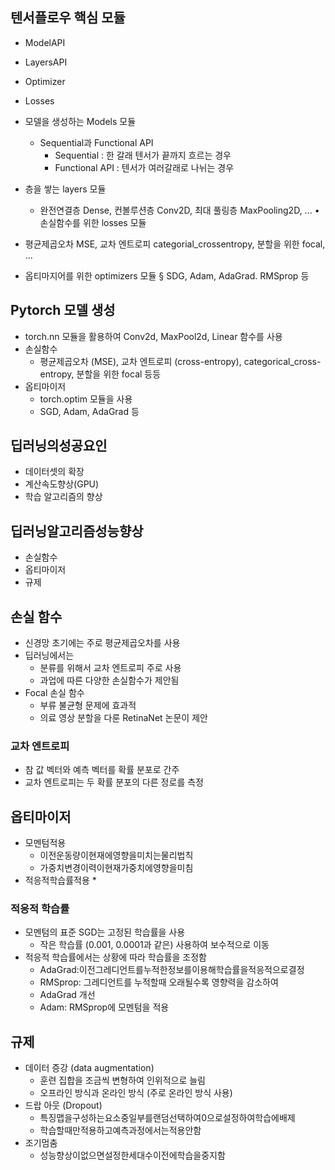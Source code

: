 ## 텐서플로우 핵심 모듈
* ModelAPI
* LayersAPI
* Optimizer
* Losses

* 모델을 생성하는 Models 모듈
	* Sequential과 Functional API
		* Sequential : 한 갈래 텐서가 끝까지 흐르는 경우
		* Functional API : 텐서가 여러갈래로 나뉘는 경우
* 층을 쌓는 layers 모듈
	* 완전연결층 Dense, 컨볼루션층 Conv2D, 최대 풀링층 MaxPooling2D, ... • 손실함수를 위한 losses 모듈
* 평균제곱오차 MSE, 교차 엔트로피 categorial_crossentropy, 분할을 위한 focal, ...
* 옵티마지어를 위한 optimizers 모듈 § SDG, Adam, AdaGrad. RMSprop 등


## Pytorch 모델 생성
* torch.nn 모듈을 활용하여 Conv2d, MaxPool2d, Linear 함수를 사용
* 손실함수
	* 평균제곱오차 (MSE), 교차 엔트로피 (cross-entropy), categorical_cross- entropy, 분할을 위한 focal 등등
* 옵티마이저  
	* torch.optim 모듈을 사용 
	* SGD, Adam, AdaGrad 등

## 딥러닝의성공요인 
* 데이터셋의 확장
* 계산속도향상(GPU) 
* 학습 알고리즘의 향상

## 딥러닝알고리즘성능향상
* 손실함수  
* 옵티마이저
* 규제

## 손실 함수
* 신경망 초기에는 주로 평균제곱오차를 사용
* 딥러닝에서는 
	* 분류를 위해서 교차 엔트로피 주로 사용
	* 과업에 따른 다양한 손실함수가 제안됨
* Focal 손실 함수
	* 부류 불균형 문제에 효과적
	* 의료 영상 분할을 다룬 RetinaNet 논문이 제안
### 교차 엔트로피
* 참 값 벡터와 예측 벡터를 확률 분포로 간주
* 교차 엔트로피는 두 확률 분포의 다른 정로를 측정

## 옵티마이저
* 모멘텀적용 
	* 이전운동량이현재에영향을미치는물리법칙 
	* 가중치변경이력이현재가중치에영향을미침
* 적응적학습률적용
	* 
### 적응적 학습률

* 모멘텀의 표준 SGD는 고정된 학습률을 사용  
	* 작은 학습률 (0.001, 0.0001과 같은) 사용하여 보수적으로 이동
* 적응적 학습률에서는 상황에 따라 학습률을 조정함  
	* AdaGrad:이전그레디언트를누적한정보를이용해학습률을적응적으로결정 
	* RMSprop: 그레디언트를 누적할때 오래될수록 영향력을 감소하여 
	* AdaGrad 개선 
	* Adam: RMSprop에 모멘텀을 적용

## 규제

* 데이터 증강 (data augmentation)  
	* 훈련 집합을 조금씩 변형하여 인위적으로 늘림  
	* 오프라인 방식과 온라인 방식 (주로 온라인 방식 사용)
* 드랍 아웃 (Dropout)  
	* 특징맵을구성하는요소중일부를랜덤선택하여0으로설정하여학습에배제 
	* 학습할때만적용하고예측과정에서는적용안함
* 조기멈춤  
	* 성능향상이없으면설정한세대수이전에학습을중지함